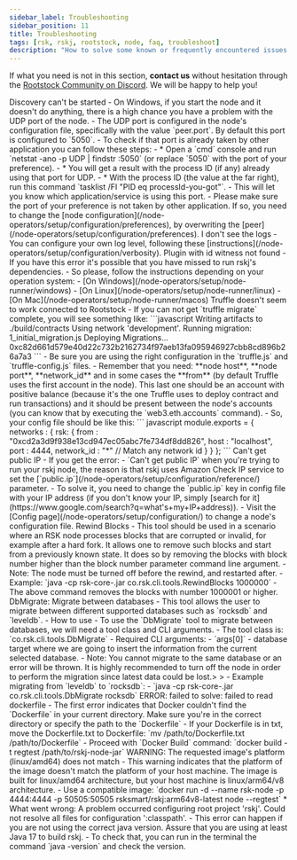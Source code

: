```yaml
---
sidebar_label: Troubleshooting
sidebar_position: 11
title: Troubleshooting
tags: [rsk, rskj, rootstock, node, faq, troubleshoot]
description: "How to solve some known or frequently encountered issues when working with RSKj"
---
```



If what you need is not in this section, **contact us** without hesitation through the [Rootstock Community on Discord](https://rootstock.io/discord). We will be happy to help you!

<Accordion>
  <Accordion.Item eventKey="0">
    <Accordion.Header as="h3">Discovery can't be started</Accordion.Header>
    <Accordion.Body>
        - On Windows, if you start the node and it doesn't do anything, there is a high chance you have a problem with the UDP port of the node.
        - The UDP port is configured in the node's configuration file, specifically with the value `peer.port`. By default this port is configured to `5050`.
        - To check if that port is already taken by other application you can follow these steps:
        - * Open a `cmd` console and run `netstat -ano -p UDP | findstr :5050` (or replace `5050` with the port of your preference).
        - * You will get a result with the process ID (if any) already using that port for UDP.
        - * With the process ID (the value at the far right), run this command `tasklist /FI "PID eq processId-you-got"`.
        - This will let you know which application/service is using this port.
        - Please make sure the port of your preference is not taken by other application. If so, you need to change the [node configuration](/node-operators/setup/configuration/preferences), by overwriting the [peer](/node-operators/setup/configuration/preferences).
    </Accordion.Body>
  </Accordion.Item>
  <Accordion.Item eventKey="1">
    <Accordion.Header as="h3">I don't see the logs</Accordion.Header>
    <Accordion.Body>
       - You can configure your own log level, following these [instructions](/node-operators/setup/configuration/verbosity).
    </Accordion.Body>
  </Accordion.Item>
  <Accordion.Item eventKey="2">
    <Accordion.Header as="h3">Plugin with id witness not found</Accordion.Header>
    <Accordion.Body>
        - If you have this error it's possible that you have missed to run rskj's dependencies.
        - So please, follow the instructions depending on your operation system:
        - [On Windows](/node-operators/setup/node-runner/windows)
        - [On Linux](/node-operators/setup/node-runner/linux)
        - [On Mac](/node-operators/setup/node-runner/macos)
    </Accordion.Body>
  </Accordion.Item>
  <Accordion.Item eventKey="3">
    <Accordion.Header as="h3">Truffle doesn't seem to work connected to Rootstock</Accordion.Header>
    <Accordion.Body>
       - If you can not get `truffle migrate` complete, you will see something like:
        ```javascript
            Writing artifacts to ./build/contracts
            Using network 'development'.
            Running migration: 1_initial_migration.js
            Deploying Migrations...
            0xc82d661d579e40d22c732b2162734f97aeb13fa095946927cbb8cd896b26a7a3
        ```
        - Be sure you are using the right configuration in the `truffle.js` and `truffle-config.js` files.
        - Remember that you need: **node host**, **node port**, **network_id** and in some cases the **from** (by default Truffle uses the first account in the node). This last one should be an account with positive balance (because it's the one Truffle uses to deploy contract and run transactions) and it should be present between the node's accounts (you can know that by executing the `web3.eth.accounts` command).
        - So, your config file should be like this:
        ``` javascript
        module.exports = {
        networks : {
            rsk: {
                from : "0xcd2a3d9f938e13cd947ec05abc7fe734df8dd826",
                host : "localhost",
                port : 4444,
                network_id : "*" // Match any network id
                }
            }
        };
        ```
    </Accordion.Body>
  </Accordion.Item>
  <Accordion.Item eventKey="4">
    <Accordion.Header as="h3">Can't get public IP</Accordion.Header>
    <Accordion.Body>
        - If you get the error:
        - `Can't get public IP` when you're trying to run your rskj node, the reason is that rskj uses Amazon Check IP service to set the [`public.ip`](/node-operators/setup/configuration/reference/) parameter.
        - To solve it, you need to change the `public.ip` key in config file with your IP address (if you don't know your IP, simply [search for it](https://www.google.com/search?q=what's+my+IP+address)).
        - Visit the [Config page](/node-operators/setup/configuration/) to change a node's configuration file.
    </Accordion.Body>
  </Accordion.Item>
  <Accordion.Item eventKey="5">
    <Accordion.Header as="h3">Rewind Blocks</Accordion.Header>
    <Accordion.Body>
        - This tool should be used in a scenario where an RSK node processes blocks that are corrupted or invalid, for example after a hard fork. It allows one to remove such blocks and start from a previously known state. It does so by removing the blocks with block number higher than the block number parameter command line argument.
        - Note: The node must be turned off before the rewind, and restarted after.
        - Example:
        `java -cp rsk-core-<VERSION>.jar co.rsk.cli.tools.RewindBlocks 1000000`
        - The above command removes the blocks with number 1000001 or higher.
    </Accordion.Body>
  </Accordion.Item>
  <Accordion.Item eventKey="6">
    <Accordion.Header as="h3">DbMigrate: Migrate between databases</Accordion.Header>
    <Accordion.Body>
       - This tool allows the user to migrate between different supported databases such as `rocksdb` and `leveldb`. 
        - How to use
           - To use the `DbMigrate` tool to migrate between databases, we will need a tool class and CLI arguments.
        - The tool class is: `co.rsk.cli.tools.DbMigrate`
        - Required CLI arguments:
            - `args[0]` - database target where we are going to insert the information from the current selected database.
            - Note: You cannot migrate to the same database or an error will be thrown. It is highly recommended to turn off the node in order to perform the migration since latest data could be lost.> > - Example migrating from `leveldb` to `rocksdb`:
            - `java -cp rsk-core-<VERSION>.jar co.rsk.cli.tools.DbMigrate rocksdb`
    </Accordion.Body>
  </Accordion.Item>
  <Accordion.Item eventKey="7">
    <Accordion.Header as="h3"> ERROR: failed to solve: failed to read dockerfile</Accordion.Header>
    <Accordion.Body>
        - The first error indicates that Docker couldn't find the `Dockerfile` in your current directory. Make sure you're in the correct directory or specify the path to the `Dockerfile`
        - If your Dockerfile is in txt, move the Dockerfile.txt to Dockerfile: `mv /path/to/Dockerfile.txt /path/to/Dockerfile`
        - Proceed with `Docker Build` command: `docker build -t regtest /path/to/rskj-node-jar`
    </Accordion.Body>
  </Accordion.Item>
  <Accordion.Item eventKey="8">
    <Accordion.Header as="h3">WARNING: The requested image's platform (linux/amd64) does not match</Accordion.Header>
    <Accordion.Body>
       - This warning indicates that the platform of the image doesn't match the platform of your host machine. The image is built for linux/amd64 architecture, but your host machine is linux/arm64/v8 architecture.
        - Use a compatible image: `docker run -d --name rsk-node -p 4444:4444 -p 50505:50505 rsksmart/rskj:arm64v8-latest node --regtest`
    </Accordion.Body>
  </Accordion.Item>
  <Accordion.Item eventKey="9">
    <Accordion.Header as="h3">* What went wrong: A problem occurred configuring root project 'rskj'. Could not resolve all files for configuration ':classpath'.</Accordion.Header>
    <Accordion.Body>
       - This error can happen if you are not using the correct java version. Assure that you are using at least Java 17 to build rskj.
       - To check that, you can run in the terminal the command `java -version` and check the version.
    </Accordion.Body>
  </Accordion.Item>
</Accordion>


